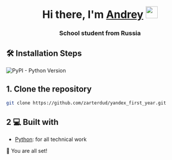 <h1 align="center">Hi there, I'm <a href="https://vk.com/zarter_dud" target="_blank">Andrey</a> 
<img src="https://github.com/blackcater/blackcater/raw/main/images/Hi.gif" height="32"/></h1>
<h3 align="center">School student from Russia</h3>

## 🛠️ Installation Steps

![PyPI - Python Version](https://img.shields.io/pypi/pyversions/django)




## 1. Clone the repository

```bash
git clone https://github.com/zarterdud/yandex_first_year.git
```

## 2 💻 Built with

- [Python](https://www.python.org/): for all technical work

🌟 You are all set!

